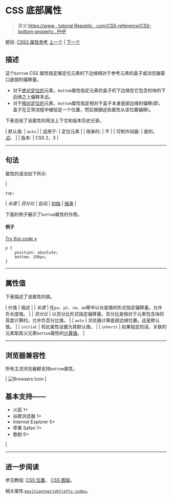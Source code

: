 # CSS 底部属性

> 原文:[https://www . tutorial Republic . com/CSS-reference/CSS-bottom-property . PHP](https://www.tutorialrepublic.com/css-reference/css-bottom-property.php)

题目: [CSS3 属性参考](css3-properties.php) [上一个](css-border-width-property.php) | [下一个](css3-box-shadow-property.php)

## 描述

这个`bottom` CSS 属性指定被定位元素的下边缘相对于参考元素的盒子或浏览器窗口底部的偏移量。

*   对于[绝对定位的](../css-tutorial/css-position.php#absolute-positioning)元素，`bottom`属性指定元素的盒子的下边缘在它包含的块的下边缘之上偏移多远。
*   对于[相对定位的](../css-tutorial/css-position.php#relative-positioning)元素，`bottom`属性指定相对于盒子本身底部边缘的偏移(即，盒子在正常流程中被给定一个位置，然后根据这些属性从该位置偏移)。

下表总结了该属性的用法上下文和版本历史记录。

| 默认值: | `auto` |
| 适用于: | 定位元素 |
| 继承的: | 不 |
| 可制作动画: | 是的。 [*见*](css-animatable-properties.php)*。* |
| 版本: | CSS 2，3 |

* * *

## 句法

属性的语法如下所示:

| 

```
top: 
```

 | *长度* &#124; *百分比* &#124; 自动 &#124; [初始](../definitions.php#initial) &#124; [继承](../definitions.php#inherit) |

下面的例子展示了`bottom`属性的作用。

#### 例子

[Try this code »](../codelab.php?topic=css&file=bottom-property "Try this code using online Editor")

```
p {
    position: absolute;
    bottom: 150px;
}
```

* * *

## 属性值

下表描述了该属性的值。

| 价值 | 描述 |
| *长度* | 在`px`、`pt`、`cm`、`em`等中以长度值的形式指定偏移量。允许负长度值。 |
| *百分比* | 以百分比形式指定偏移量。百分比是相对于元素包含块的高度计算的。允许负百分比值。 |
| `auto` | 浏览器计算底部边缘位置。这是默认值。 |
| `initial` | 将此属性设置为其默认值。 |
| `inherit` | 如果指定的话，关联的元素取其父元素`bottom`属性的[计算值](../definitions.php#computed-value)。 |

* * *

## 浏览器兼容性

所有主流浏览器都支持`bottom`属性。

| ![Browsers Icon](../Images/e9331123c77668c1832e541c2fca1002.png) | 

## 基本支持——

*   火狐 1+
*   谷歌浏览器 1+
*   Internet Explorer 5+
*   苹果 Safari 1+
*   歌剧 6+

 |

* * *

## 进一步阅读

参见教程: [CSS 位置](../css-tutorial/css-position.php)， [CSS 图层](../css-tutorial/css-layers.php)。

相关属性:[`position`](css-position-property.php)[`top`](css-top-property.php)[`right`](css-right-property.php)[`left`](css-left-property.php)[`z-index`](css-z-index-property.php)。